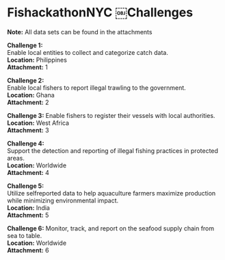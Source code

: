# FishackathonNYC ￼Challenges #
**Note:** All data sets can be found in the attachments

**Challenge 1:**  
Enable local entities to collect and categorize catch data.   
**Location:** Philippines  
**Attachment:** 1  


**Challenge 2:**  
Enable local fishers to report illegal trawling to the government.   
**Location:** Ghana  
**Attachment:** 2

**Challenge 3:**
Enable fishers to register their vessels with local authorities.   
**Location:** West Africa  
**Attachment:** 3  

**Challenge 4:**  
Support the detection and reporting of illegal fishing practices in protected areas.   
**Location:** Worldwide  
**Attachment:** 4  

**Challenge 5:**    
Utilize self­reported data to help aquaculture farmers maximize production while minimizing environmental impact.  
**Location:** India    
**Attachment:** 5  

**Challenge 6:**
Monitor, track, and report on the seafood supply chain from sea to table.   
**Location:** Worldwide   
**Attachment:** 6
